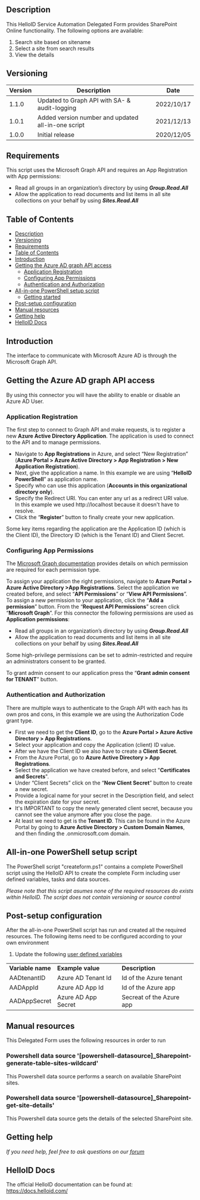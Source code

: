 <!-- Description -->
## Description
This HelloID Service Automation Delegated Form provides SharePoint Online functionality. The following options are available:
 1. Search site based on sitename
 2. Select a site from search results
 3. View the details 

## Versioning
| Version | Description | Date |
| - | - | - |
| 1.1.0   | Updated to Graph API with SA- & audit-logging | 2022/10/17  |
| 1.0.1   | Added version number and updated all-in-one script | 2021/12/13  |
| 1.0.0   | Initial release | 2020/12/05  |

<!-- Requirements -->
## Requirements
This script uses the Microsoft Graph API and requires an App Registration with App permissions:
*	Read all groups in an organization’s directory by using <b><i>Group.Read.All</i></b>
*	Allow the application to read documents and list items in all site collections on your behalf by using <b><i>Sites.Read.All</i></b>

<!-- TABLE OF CONTENTS -->
## Table of Contents
- [Description](#description)
- [Versioning](#versioning)
- [Requirements](#requirements)
- [Table of Contents](#table-of-contents)
- [Introduction](#introduction)
- [Getting the Azure AD graph API access](#getting-the-azure-ad-graph-api-access)
  - [Application Registration](#application-registration)
  - [Configuring App Permissions](#configuring-app-permissions)
  - [Authentication and Authorization](#authentication-and-authorization)
- [All-in-one PowerShell setup script](#all-in-one-powershell-setup-script)
  - [Getting started](#getting-started)
- [Post-setup configuration](#post-setup-configuration)
- [Manual resources](#manual-resources)
- [Getting help](#getting-help)
- [HelloID Docs](#helloid-docs)

## Introduction
The interface to communicate with Microsoft Azure AD is through the Microsoft Graph API.

<!-- GETTING STARTED -->
## Getting the Azure AD graph API access

By using this connector you will have the ability to enable or disable an Azure AD User.

### Application Registration
The first step to connect to Graph API and make requests, is to register a new <b>Azure Active Directory Application</b>. The application is used to connect to the API and to manage permissions.

* Navigate to <b>App Registrations</b> in Azure, and select “New Registration” (<b>Azure Portal > Azure Active Directory > App Registration > New Application Registration</b>).
* Next, give the application a name. In this example we are using “<b>HelloID PowerShell</b>” as application name.
* Specify who can use this application (<b>Accounts in this organizational directory only</b>).
* Specify the Redirect URI. You can enter any url as a redirect URI value. In this example we used http://localhost because it doesn't have to resolve.
* Click the “<b>Register</b>” button to finally create your new application.

Some key items regarding the application are the Application ID (which is the Client ID), the Directory ID (which is the Tenant ID) and Client Secret.

### Configuring App Permissions
The [Microsoft Graph documentation](https://docs.microsoft.com/en-us/graph) provides details on which permission are required for each permission type.

To assign your application the right permissions, navigate to <b>Azure Portal > Azure Active Directory >App Registrations</b>.
Select the application we created before, and select “<b>API Permissions</b>” or “<b>View API Permissions</b>”.
To assign a new permission to your application, click the “<b>Add a permission</b>” button.
From the “<b>Request API Permissions</b>” screen click “<b>Microsoft Graph</b>”.
For this connector the following permissions are used as <b>Application permissions</b>:
*	Read all groups in an organization’s directory by using <b><i>Group.Read.All</i></b>
*	Allow the application to read documents and list items in all site collections on your behalf by using <b><i>Sites.Read.All</i></b>

Some high-privilege permissions can be set to admin-restricted and require an administrators consent to be granted.

To grant admin consent to our application press the “<b>Grant admin consent for TENANT</b>” button.

### Authentication and Authorization
There are multiple ways to authenticate to the Graph API with each has its own pros and cons, in this example we are using the Authorization Code grant type.

*	First we need to get the <b>Client ID</b>, go to the <b>Azure Portal > Azure Active Directory > App Registrations</b>.
*	Select your application and copy the Application (client) ID value.
*	After we have the Client ID we also have to create a <b>Client Secret</b>.
*	From the Azure Portal, go to <b>Azure Active Directory > App Registrations</b>.
*	Select the application we have created before, and select "<b>Certificates and Secrets</b>". 
*	Under “Client Secrets” click on the “<b>New Client Secret</b>” button to create a new secret.
*	Provide a logical name for your secret in the Description field, and select the expiration date for your secret.
*	It's IMPORTANT to copy the newly generated client secret, because you cannot see the value anymore after you close the page.
*	At least we need to get is the <b>Tenant ID</b>. This can be found in the Azure Portal by going to <b>Azure Active Directory > Custom Domain Names</b>, and then finding the .onmicrosoft.com domain.

## All-in-one PowerShell setup script
The PowerShell script "createform.ps1" contains a complete PowerShell script using the HelloID API to create the complete Form including user defined variables, tasks and data sources.

 _Please note that this script asumes none of the required resources do exists within HelloID. The script does not contain versioning or source control_

 
## Post-setup configuration
After the all-in-one PowerShell script has run and created all the required resources. The following items need to be configured according to your own environment
 1. Update the following [user defined variables](https://docs.helloid.com/hc/en-us/articles/360014169933-How-to-Create-and-Manage-User-Defined-Variables)
<table>
  <tr><td><strong>Variable name</strong></td><td><strong>Example value</strong></td><td><strong>Description</strong></td></tr>
  <tr><td>AADtenantID</td><td>Azure AD Tenant Id</td><td>Id of the Azure tenant</td></tr>
  <tr><td>AADAppId</td><td>Azure AD App Id</td><td>Id of the Azure app</td></tr>
  <tr><td>AADAppSecret</td><td>Azure AD App Secret</td><td>Secreat of the Azure app</td></tr>
</table>

## Manual resources
This Delegated Form uses the following resources in order to run

### Powershell data source '[powershell-datasource]_Sharepoint-generate-table-sites-wildcard'
This Powershell data source performs a search on available SharePoint sites.

### Powershell data source '[powershell-datasource]_Sharepoint-get-site-details'
This Powershell data source gets the details of the selected SharePoint site.

## Getting help
_If you need help, feel free to ask questions on our [forum](https://forum.helloid.com/forum/helloid-connectors/service-automation/179-helloid-sa-sharepoint-online-get-site-details)_

## HelloID Docs
The official HelloID documentation can be found at: https://docs.helloid.com/